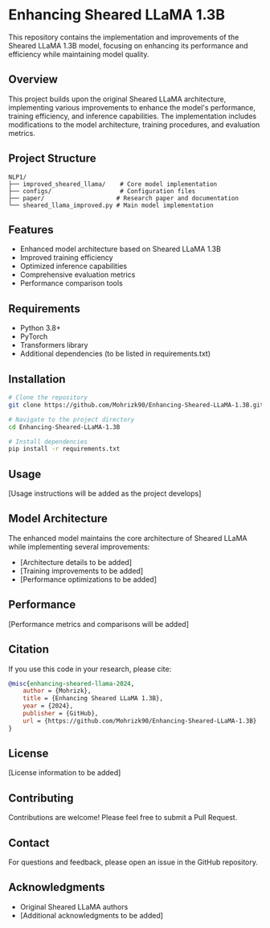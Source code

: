 # Enhancing Sheared LLaMA 1.3B

This repository contains the implementation and improvements of the Sheared LLaMA 1.3B model, focusing on enhancing its performance and efficiency while maintaining model quality.

## Overview

This project builds upon the original Sheared LLaMA architecture, implementing various improvements to enhance the model's performance, training efficiency, and inference capabilities. The implementation includes modifications to the model architecture, training procedures, and evaluation metrics.

## Project Structure

```
NLP1/
├── improved_sheared_llama/    # Core model implementation
├── configs/                   # Configuration files
├── paper/                    # Research paper and documentation
└── sheared_llama_improved.py # Main model implementation
```

## Features

- Enhanced model architecture based on Sheared LLaMA 1.3B
- Improved training efficiency
- Optimized inference capabilities
- Comprehensive evaluation metrics
- Performance comparison tools

## Requirements

- Python 3.8+
- PyTorch
- Transformers library
- Additional dependencies (to be listed in requirements.txt)

## Installation

```bash
# Clone the repository
git clone https://github.com/Mohrizk90/Enhancing-Sheared-LLaMA-1.3B.git

# Navigate to the project directory
cd Enhancing-Sheared-LLaMA-1.3B

# Install dependencies
pip install -r requirements.txt
```

## Usage

[Usage instructions will be added as the project develops]

## Model Architecture

The enhanced model maintains the core architecture of Sheared LLaMA while implementing several improvements:

- [Architecture details to be added]
- [Training improvements to be added]
- [Performance optimizations to be added]

## Performance

[Performance metrics and comparisons will be added]

## Citation

If you use this code in your research, please cite:

```bibtex
@misc{enhancing-sheared-llama-2024,
    author = {Mohrizk},
    title = {Enhancing Sheared LLaMA 1.3B},
    year = {2024},
    publisher = {GitHub},
    url = {https://github.com/Mohrizk90/Enhancing-Sheared-LLaMA-1.3B}
}
```

## License

[License information to be added]

## Contributing

Contributions are welcome! Please feel free to submit a Pull Request.

## Contact

For questions and feedback, please open an issue in the GitHub repository.

## Acknowledgments

- Original Sheared LLaMA authors
- [Additional acknowledgments to be added] 